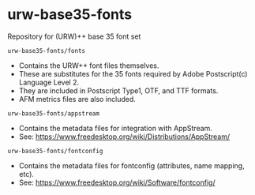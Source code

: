 # urw-base35-fonts
Repository for (URW)++ base 35 font set

`urw-base35-fonts/fonts`
 * Contains the URW++ font files themselves.
 * These are substitutes for the 35 fonts required by Adobe Postscript(c) Language Level 2.
 * They are included in Postscript Type1, OTF, and TTF formats.
 * AFM metrics files are also included.

`urw-base35-fonts/appstream`
 * Contains the metadata files for integration with AppStream.
 * See: https://www.freedesktop.org/wiki/Distributions/AppStream/

`urw-base35-fonts/fontconfig`
 * Contains the metadata files for fontconfig (attributes, name mapping, etc).
 * See: https://www.freedesktop.org/wiki/Software/fontconfig/
